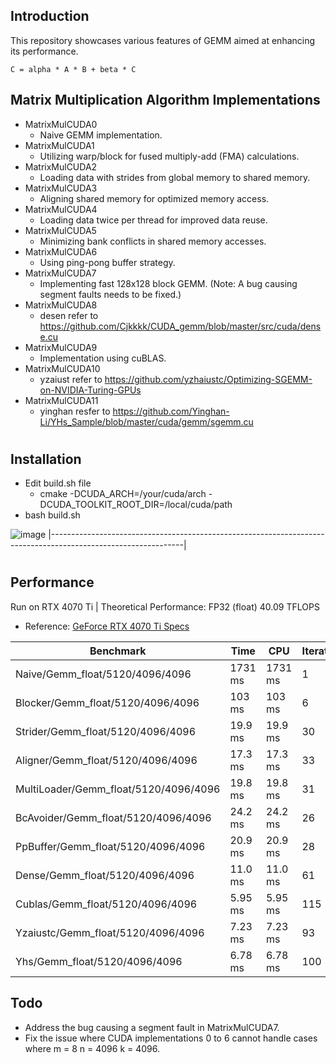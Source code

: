 ## Introduction
This repository showcases various features of GEMM aimed at enhancing its performance. 
```
C = alpha * A * B + beta * C
```
## Matrix Multiplication Algorithm Implementations

* MatrixMulCUDA0
    * Naive GEMM implementation.
* MatrixMulCUDA1
    * Utilizing warp/block for fused multiply-add (FMA) calculations.
* MatrixMulCUDA2
    * Loading data with strides from global memory to shared memory.
* MatrixMulCUDA3
    * Aligning shared memory for optimized memory access.
* MatrixMulCUDA4
    * Loading data twice per thread for improved data reuse.
* MatrixMulCUDA5
    * Minimizing bank conflicts in shared memory accesses.
* MatrixMulCUDA6
    * Using ping-pong buffer strategy.
* MatrixMulCUDA7
    * Implementing fast 128x128 block GEMM. (Note: A bug causing segment faults needs to be fixed.)
* MatrixMulCUDA8
    * desen refer to https://github.com/Cjkkkk/CUDA_gemm/blob/master/src/cuda/dense.cu
* MatrixMulCUDA9
    * Implementation using cuBLAS.
* MatrixMulCUDA10
    * yzaiust refer to  https://github.com/yzhaiustc/Optimizing-SGEMM-on-NVIDIA-Turing-GPUs
* MatrixMulCUDA11
    * yinghan resfer to https://github.com/Yinghan-Li/YHs_Sample/blob/master/cuda/gemm/sgemm.cu

#
## Installation
* Edit build.sh file
   * cmake -DCUDA_ARCH=/your/cuda/arch -DCUDA_TOOLKIT_ROOT_DIR=/local/cuda/path
* bash build.sh
  
  
 ![image](https://github.com/chanzhennan/cuda_gemm_benchmark/assets/7290453/e879009a-475e-4f05-9e51-7771d3d5b765)
  |---------------------------------------------------------------------------------------------------------------|

#

## Performance
Run on RTX 4070 Ti | Theoretical Performance: FP32 (float) 40.09 TFLOPS
   * Reference: [GeForce RTX 4070 Ti Specs](https://www.techpowerup.com/gpu-specs/geforce-rtx-4070-ti.c3950)
   
| Benchmark                                       | Time     | CPU      | Iterations | UserCounters                 |
|-------------------------------------------------|----------|----------|------------|------------------------------|
| Naive<float>/Gemm_float/5120/4096/4096           | 1731 ms  | 1731 ms  | 1          | TFlops=0.099244/s, operation=171.799G |
| Blocker<float>/Gemm_float/5120/4096/4096         | 103 ms   | 103 ms   | 6          | TFlops=1.66191/s, operation=1030.79G |
| Strider<float>/Gemm_float/5120/4096/4096         | 19.9 ms  | 19.9 ms  | 30         | TFlops=8.62941/s, operation=5.15396T |
| Aligner<float>/Gemm_float/5120/4096/4096         | 17.3 ms  | 17.3 ms  | 33         | TFlops=9.93519/s, operation=5.66936T |
| MultiLoader<float>/Gemm_float/5120/4096/4096     | 19.8 ms  | 19.8 ms  | 31         | TFlops=8.67294/s, operation=5.32576T |
| BcAvoider<float>/Gemm_float/5120/4096/4096       | 24.2 ms  | 24.2 ms  | 26         | TFlops=7.10627/s, operation=4.46677T |
| PpBuffer<float>/Gemm_float/5120/4096/4096        | 20.9 ms  | 20.9 ms  | 28         | TFlops=8.2018/s, operation=4.81036T |
| Dense<float>/Gemm_float/5120/4096/4096           | 11.0 ms  | 11.0 ms  | 61         | TFlops=15.5654/s, operation=10.4797T |
| Cublas<float>/Gemm_float/5120/4096/4096          | 5.95 ms  | 5.95 ms  | 115        | TFlops=28.8656/s, operation=19.7568T |
| Yzaiustc<float>/Gemm_float/5120/4096/4096        | 7.23 ms  | 7.23 ms  | 93         | TFlops=23.765/s, operation=15.9773T |
| Yhs<float>/Gemm_float/5120/4096/4096             | 6.78 ms  | 6.78 ms  | 100        | TFlops=25.3418/s, operation=17.1799T |



## Todo
* Address the bug causing a segment fault in MatrixMulCUDA7.
* Fix the issue where CUDA implementations 0 to 6 cannot handle cases where m = 8 n = 4096 k = 4096.

